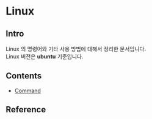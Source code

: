# Linux

## Intro
Linux 의 명령어와 기타 사용 방법에 대해서 정리한 문서입니다.  
Linux 버전은 **ubuntu** 기준입니다.


## Contents
* [Command](./contents/command.md)

## Reference